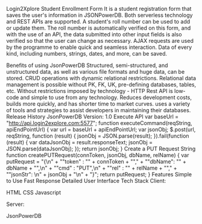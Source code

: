 Login2Xplore
Student Enrollment Form
It is a student registration form that saves the user's information in JSONPowerDB. Both serverless technology and REST APIs are supported. A student's roll number can be used to add or update them. The roll number is automatically verified on this form, and with the use of an API, the data submitted into other input fields is also verified so that the user can change as necessary. AJAX requests are used by the programme to enable quick and seamless interaction. Data of every kind, including numbers, strings, dates, and more, can be saved.

Benefits of using JsonPowerDB
Structured, semi-structured, and unstructured data, as well as various file formats and huge data, can be stored.
CRUD operations with dynamic relational restrictions. Relational data management is possible without PK, FK, UK, pre-defining databases, tables, etc.
Without restrictions imposed by technology - HTTP Rest API is low-code and simple to use from any technology.
Reduces development costs, builds more quickly, and has shorter time to market curves.
uses a variety of tools and strategies to assist developers in maintaining their databases.
Release History
JsonPowerDB
Version: 1.0
Execute API
var baseUrl = "http://api.login2explore.com:5577";
function executeCommand(reqString, apiEndPointUrl) {
    var url = baseUrl + apiEndPointUrl;
    var jsonObj;
    $.post(url, reqString, function (result) {
        jsonObj = JSON.parse(result);
    }).fail(function (result) {
        var dataJsonObj = result.responseText;
        jsonObj = JSON.parse(dataJsonObj);
    });
    return jsonObj;
}
Create a PUT Request String
function createPUTRequest(connToken, jsonObj, dbName, relName) {
    var putRequest = "{\n"
            + "\"token\" : \""
            + connToken
            + "\","
            + "\"dbName\": \""
            + dbName
            + "\",\n" + "\"cmd\" : \"PUT\",\n"
            + "\"rel\" : \""
            + relName + "\","
            + "\"jsonStr\": \n"
            + jsonObj
            + "\n"
            + "}";
    return putRequest;
}
Features
Simple to Use
Fast Response
Detailed User Interface
Tech Stack
Client:

HTML CSS Javascript

Server:

JsonPowerDB
